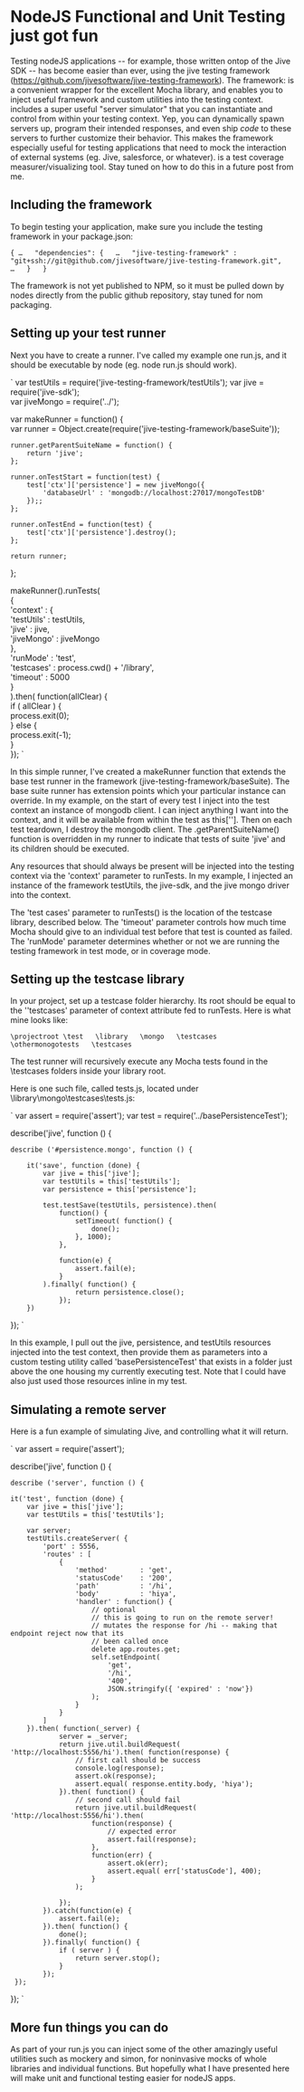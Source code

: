 # NodeJS Functional and Unit Testing just got fun

Testing nodeJS applications -- for example, those written ontop of the Jive SDK -- has become easier than ever, using the jive testing framework (https://github.com/jivesoftware/jive-testing-framework). The framework:
is a convenient wrapper for the excellent Mocha library, and enables you to inject useful framework and custom utilities into the testing context.
includes a super useful "server simulator" that you can instantiate and control from within your testing context. Yep, you can dynamically spawn servers up, program their intended responses, and even ship *code* to these servers to further customize their behavior. This makes the framework especially useful for testing applications that need to mock the interaction of external systems (eg. Jive, salesforce, or whatever).
is a test coverage measurer/visualizing tool. Stay tuned on how to do this in a future post from me.
 
## Including the framework
To begin testing your application, make sure you include the testing framework in your package.json:
 
`
{
    …  
    "dependencies": {  
        …  
        "jive-testing-framework" : "git+ssh://git@github.com/jivesoftware/jive-testing-framework.git",  
        …  
    }  
}
`

The framework is not yet published to NPM, so it must be pulled down by nodes directly from the public github repository, stay tuned for nom packaging.
 
## Setting up your test runner
Next you have to create a runner. I've called my example one run.js, and it should be executable by node (eg. node run.js should work).
 
`
var testUtils = require('jive-testing-framework/testUtils');
var jive = require('jive-sdk');  
var jiveMongo = require('../');  
  
var makeRunner = function() {  
    var runner = Object.create(require('jive-testing-framework/baseSuite'));  
  
    runner.getParentSuiteName = function() {  
        return 'jive';  
    };  
  
    runner.onTestStart = function(test) {  
        test['ctx']['persistence'] = new jiveMongo({  
            'databaseUrl' : 'mongodb://localhost:27017/mongoTestDB'  
        });;  
    };  
  
    runner.onTestEnd = function(test) {  
        test['ctx']['persistence'].destroy();  
    };  
  
    return runner;  
};  
  
makeRunner().runTests(  
    {  
        'context' : {  
            'testUtils' : testUtils,  
            'jive' : jive,  
            'jiveMongo' : jiveMongo  
        },  
        'runMode' : 'test',  
        'testcases' : process.cwd()  + '/library',  
        'timeout' : 5000  
    }  
).then( function(allClear) {  
    if ( allClear ) {  
        process.exit(0);  
    } else {  
        process.exit(-1);  
    }  
});
`
 
In this simple runner, I've created a makeRunner function that extends the base test runner in the framework (jive-testing-framework/baseSuite). The base suite runner has extension points which your particular instance can override. In my example, on the start of every test I inject into the test context an instance of mongodb client. I can inject anything I want into the context, and it will be available from within the test as this['<NAME OF MY RESOURCE>']. Then on each test teardown, I destroy the mongodb client. The .getParentSuiteName() function is overridden in my runner to indicate that tests of suite 'jive' and its children should be executed.
 
Any resources that should always be present will be injected into the testing context via the 'context' parameter to runTests. In my example, I injected an instance of the framework testUtils, the jive-sdk, and the jive mongo driver into the context.
 
The 'test cases' parameter to runTests() is the location of the testcase library, described below. The 'timeout' parameter controls how much time Mocha should give to an individual test before that test is counted as failed. The 'runMode' parameter determines whether or not we are running the testing framework in test mode, or in coverage mode.
 
## Setting up the testcase library
In your project, set up a testcase folder hierarchy. Its root should be equal to the ''testcases' parameter of context attribute fed to runTests. Here is what mine looks like:
 
`
\projectroot
       \test  
            \library  
                 \mongo  
                      \testcases  
                 \othermonogotests  
                      \testcases
`

The test runner will recursively execute any Mocha tests found in the \testcases folders inside your library root.
 
Here is one such file, called tests.js, located under \library\mongo\testcases\tests.js:
 
`
var assert = require('assert');
var test = require('../basePersistenceTest');  
  
describe('jive', function () {  
  
    describe ('#persistence.mongo', function () {  
  
        it('save', function (done) {  
            var jive = this['jive'];  
            var testUtils = this['testUtils'];  
            var persistence = this['persistence'];  
  
            test.testSave(testUtils, persistence).then(  
                function() {  
                    setTimeout( function() {  
                        done();  
                    }, 1000);  
                },  
  
                function(e) {  
                    assert.fail(e);  
                }  
            ).finally( function() {  
                    return persistence.close();  
                });  
        })  
});
`

In this example, I pull out the jive, persistence, and testUtils resources injected into the test context, then provide them as parameters into a custom testing utility called 'basePersistenceTest' that exists in a folder just above the one housing my currently executing test. Note that I could have also just used those resources inline in my test.
 
## Simulating a remote server
Here is a fun example of simulating Jive, and controlling what it will return.

`
var assert = require('assert');
  
describe('jive', function () {  
  
    describe ('server', function () {  
  
    it('test', function (done) {  
        var jive = this['jive'];  
        var testUtils = this['testUtils'];  
  
        var server;  
        testUtils.createServer( {  
            'port' : 5556,  
            'routes' : [  
                {  
                    'method'        : 'get',  
                    'statusCode'    : '200',  
                    'path'          : '/hi',  
                    'body'          : 'hiya',  
                    'handler' : function() {  
                        // optional  
                        // this is going to run on the remote server!  
                        // mutates the response for /hi -- making that endpoint reject now that its  
                        // been called once  
                        delete app.routes.get;  
                        self.setEndpoint(  
                            'get',  
                            '/hi',  
                            '400',  
                            JSON.stringify({ 'expired' : 'now'})  
                        );  
                    }  
                }  
            ]  
        }).then( function(_server) {  
                server = _server;  
                return jive.util.buildRequest( 'http://localhost:5556/hi').then( function(response) {  
                    // first call should be success  
                    console.log(response);  
                    assert.ok(response);  
                    assert.equal( response.entity.body, 'hiya');  
                }).then( function() {  
                    // second call should fail  
                    return jive.util.buildRequest( 'http://localhost:5556/hi').then(  
                        function(response) {  
                            // expected error  
                            assert.fail(response);  
                        },  
                        function(err) {  
                            assert.ok(err);  
                            assert.equal( err['statusCode'], 400);  
                        }  
                    );  
  
                });  
            }).catch(function(e) {  
                assert.fail(e);  
            }).then( function() {  
                done();  
            }).finally( function() {  
                if ( server ) {  
                    return server.stop();  
                }  
            });  
     });  
  
});
`
 
## More fun things you can do
As part of your run.js you can inject some of the other amazingly useful utilities such as mockery and simon, for noninvasive mocks of whole libraries and individual functions. But hopefully what I have presented here will make unit and functional testing easier for nodeJS apps.
 